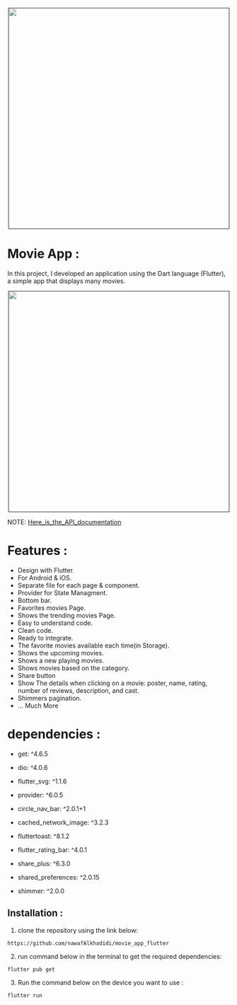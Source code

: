 <p align="center">
    <a href="">
        <img src="./example/poster.png" height="500px">
    </a>
</p>

# Movie App :

In this project, I developed an application using the Dart language (Flutter), a simple app that displays many movies.

<p align="center">
    <a href="">
        <img src="./example/poster2.png" height="500px">
    </a>
</p>

NOTE: [Here_is_the_API_documentation](https://developers.themoviedb.org/3/movies/get-movie-details)

# Features :

 - Design with Flutter.
 - For Android & iOS.
 - Separate file for each page & component.
 - Provider for State Managment.
 - Bottom bar.
 - Favorites movies Page.
 - Shows the trending movies Page.
 - Easy to understand code.
 - Clean code.
 - Ready to integrate.
 - The favorite movies available each time(in Storage).
 - Shows the upcoming movies.
 - Shows a new playing movies.
 - Shows movies based on the category.
 - Share button
 - Show The details when clicking on a movie: poster, name, rating, number of reviews, description, and cast.
 - Shimmers pagination.
 - ... Much More




# dependencies :

- get: ^4.6.5

- dio: ^4.0.6

- flutter_svg: ^1.1.6

- provider: ^6.0.5

- circle_nav_bar: ^2.0.1+1

- cached_network_image: ^3.2.3

- fluttertoast: ^8.1.2

- flutter_rating_bar: ^4.0.1

- share_plus: ^6.3.0

- shared_preferences: ^2.0.15

- shimmer: ^2.0.0


## Installation :

1. clone the repository using the link below:
```
https://github.com/nawafAlkhadidi/movie_app_flutter
```

2. run command below  in the terminal to get the required dependencies:
```
flutter pub get
```

3. Run the command below on the device you want to use :
```
flutter run
```
